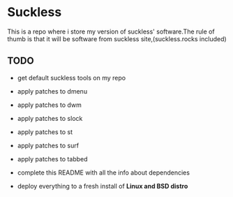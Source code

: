 # Suckless

This is a repo where i store my version of suckless\' software.The rule
of thumb is that it will be software from suckless site,(suckless.rocks
included)

## TODO

-   get default suckless tools on my repo

-   apply patches to dmenu

-   apply patches to dwm

-   apply patches to slock

-   apply patches to st

-   apply patches to surf

-   apply patches to tabbed

-   complete this README with all the info about dependencies

-   deploy everything to a fresh install of **Linux and BSD distro**
